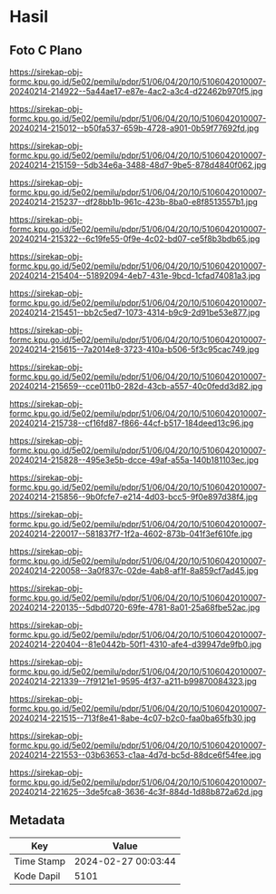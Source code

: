 # Hasil

## Foto C Plano

https://sirekap-obj-formc.kpu.go.id/5e02/pemilu/pdpr/51/06/04/20/10/5106042010007-20240214-214922--5a44ae17-e87e-4ac2-a3c4-d22462b970f5.jpg

https://sirekap-obj-formc.kpu.go.id/5e02/pemilu/pdpr/51/06/04/20/10/5106042010007-20240214-215012--b50fa537-659b-4728-a901-0b59f77692fd.jpg

https://sirekap-obj-formc.kpu.go.id/5e02/pemilu/pdpr/51/06/04/20/10/5106042010007-20240214-215159--5db34e6a-3488-48d7-9be5-878d4840f062.jpg

https://sirekap-obj-formc.kpu.go.id/5e02/pemilu/pdpr/51/06/04/20/10/5106042010007-20240214-215237--df28bb1b-961c-423b-8ba0-e8f8513557b1.jpg

https://sirekap-obj-formc.kpu.go.id/5e02/pemilu/pdpr/51/06/04/20/10/5106042010007-20240214-215322--6c19fe55-0f9e-4c02-bd07-ce5f8b3bdb65.jpg

https://sirekap-obj-formc.kpu.go.id/5e02/pemilu/pdpr/51/06/04/20/10/5106042010007-20240214-215404--51892094-4eb7-431e-9bcd-1cfad74081a3.jpg

https://sirekap-obj-formc.kpu.go.id/5e02/pemilu/pdpr/51/06/04/20/10/5106042010007-20240214-215451--bb2c5ed7-1073-4314-b9c9-2d91be53e877.jpg

https://sirekap-obj-formc.kpu.go.id/5e02/pemilu/pdpr/51/06/04/20/10/5106042010007-20240214-215615--7a2014e8-3723-410a-b506-5f3c95cac749.jpg

https://sirekap-obj-formc.kpu.go.id/5e02/pemilu/pdpr/51/06/04/20/10/5106042010007-20240214-215659--cce011b0-282d-43cb-a557-40c0fedd3d82.jpg

https://sirekap-obj-formc.kpu.go.id/5e02/pemilu/pdpr/51/06/04/20/10/5106042010007-20240214-215738--cf16fd87-f866-44cf-b517-184deed13c96.jpg

https://sirekap-obj-formc.kpu.go.id/5e02/pemilu/pdpr/51/06/04/20/10/5106042010007-20240214-215828--495e3e5b-dcce-49af-a55a-140b181103ec.jpg

https://sirekap-obj-formc.kpu.go.id/5e02/pemilu/pdpr/51/06/04/20/10/5106042010007-20240214-215856--9b0fcfe7-e214-4d03-bcc5-9f0e897d38f4.jpg

https://sirekap-obj-formc.kpu.go.id/5e02/pemilu/pdpr/51/06/04/20/10/5106042010007-20240214-220017--581837f7-1f2a-4602-873b-041f3ef610fe.jpg

https://sirekap-obj-formc.kpu.go.id/5e02/pemilu/pdpr/51/06/04/20/10/5106042010007-20240214-220058--3a0f837c-02de-4ab8-af1f-8a859cf7ad45.jpg

https://sirekap-obj-formc.kpu.go.id/5e02/pemilu/pdpr/51/06/04/20/10/5106042010007-20240214-220135--5dbd0720-69fe-4781-8a01-25a68fbe52ac.jpg

https://sirekap-obj-formc.kpu.go.id/5e02/pemilu/pdpr/51/06/04/20/10/5106042010007-20240214-220404--81e0442b-50f1-4310-afe4-d39947de9fb0.jpg

https://sirekap-obj-formc.kpu.go.id/5e02/pemilu/pdpr/51/06/04/20/10/5106042010007-20240214-221339--7f9121e1-9595-4f37-a211-b99870084323.jpg

https://sirekap-obj-formc.kpu.go.id/5e02/pemilu/pdpr/51/06/04/20/10/5106042010007-20240214-221515--713f8e41-8abe-4c07-b2c0-faa0ba65fb30.jpg

https://sirekap-obj-formc.kpu.go.id/5e02/pemilu/pdpr/51/06/04/20/10/5106042010007-20240214-221553--03b63653-c1aa-4d7d-bc5d-88dce6f54fee.jpg

https://sirekap-obj-formc.kpu.go.id/5e02/pemilu/pdpr/51/06/04/20/10/5106042010007-20240214-221625--3de5fca8-3636-4c3f-884d-1d88b872a62d.jpg


## Metadata

| Key        | Value               |
| ---------- | ------------------- |
| Time Stamp | 2024-02-27 00:03:44 |
| Kode Dapil | 5101                |



